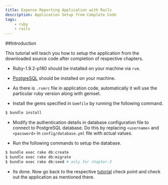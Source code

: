 ```yaml
---
title: Expense Reporting Application with Rails
description: Application Setup from Complete Code
tags:
    - ruby
    - rails
---
```


##Introduction

This tutorial will teach you how to setup the application from the downloaded source code after completion of respective chapters.

+ Ruby-1.9.2-p180 should be installed on your machine via `rvm`.

+ [PostgreSQL](http://www.postgresql.org/download/) should be installed on your machine.

+ As there is `.rvmrc` file in application code, automatically it will use the particular ruby version along with gemset.

+ Install the gems specified in `Gemfile` by running the following command.

```bash
$ bundle install
```

+ Modify the authentication details in database configuration file to connect to PostgreSQL database. Do this by replacing `<username>` and `<password>` in `config/database.yml` file with actual values.

+ Run the following commands to setup the database.

```bash
$ bundle exec rake db:create
$ bundle exec rake db:migrate
$ bundle exec rake db:seed # only for chapter-3
```

+ Its done. Now go back to the respective <a href="javascript:javascript:history.go(-1)">tutorial</a> check point and check out the application as mentioned there.